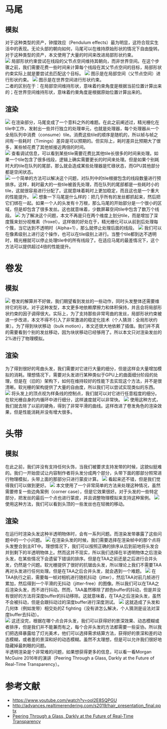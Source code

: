 # 马尾
## 模拟
对于这种类型的资产，钟摆效应（Pendulum effects）最为明显，这符合现实生活中的表现。无论头部的朝向如何，马尾可以在维持原始形状的情况下自由旋转。对于这种类型的资产，本文使用了大量的时间来改进局部形状约束。   
![](Pic/LocalShape.png)
局部形状约束尝试在线段的父节点空间维持其朝向，而非世界空间。在这个步骤之前，我们需要花费一些时间来计算每个线段在其父节点空间的目标，局部形状约束实际上就是要尝试去匹配这个目标。
![](Pic/ShapeLocal.gif)
图示是在局部空间（父节点空间）进行形状约束。
![](Pic/ShapeGlobal.gif)
图示是在世界空间进行形状约束。   
二者的区别在于：在局部空间维持形状，意味着约束角度是根据当前位置计算出来的；在世界空间维持形状，意味着约束角度是根据原始位置计算出来的。
## 渲染
![](Pic/Processors.png)
在渲染部分，马尾变成了一个意料之外的难题。在此之前阐述过，精光栅化在tile中工作，发射出一些并行独立的处理单元，也就是处理器，每个处理器从一个全局队列中消费（consume）tile。消费这些tile的顺序是随机的，所以帧与帧之间有一些耗时（Timings）差异是可以预期的。但实际上，耗时差异比预期大了很多，某些帧花费了其他帧接近两倍的时间。   
![](Pic/DebugData.png)
查看调试信息，可以看到某些tile需要花费比其他tile长很多的时间来处理。如果一个tile包含了很多线段，逻辑上确实需要更长的时间来处理。但是如果个别耗时大的tile在队列的尾部，那么就会造成某些处理器是忙碌状态，而GPU其他部分都是空闲状态。   
![](Pic/Presort.png)
一个简单的方法可以解决这个问题，对队列中的tile根据包含的线段数量进行预排序。这样，耗时最大的一些tile被首先处理，而在队列的尾部都是一些耗时小的tile，这就很容易进行分配了。这就意味着耗时上更加稳定，而且这也是一个重大的性能提升。
![](Pic/Grab.png)
想象一下马尾是什么样的：把几乎所有的发丝都抓起来，然后把它们绑在一起。如果一个人的头发有十万根，那么马尾的开始部分是一个很小的区域，但是却包含了很多发丝。这也就意味着，少数屏幕空间tile中包含了数万个线段。
![](Pic/Bin.png)
为了解决这个问题，本文不再是只在两个维度上划分tile，而是增加了深度簇来划分视椎素（froxel）。这样做的好处在于，精光栅化可以从前到后处理每个簇，当它达到不透明时（Alpha=1），那么就停止处理后面的线段。
![](Pic/Opacity.png)
我们可以在像素级别上进行这个操作，也可以在tile级别上进行。当整个tile都到达不透明时，精光栅就可以停止处理tile中的所有线段了。在适应马尾的最差情况下，这个方法可以提供超过4倍的性能提升。
# 卷发
## 模拟
![](Pic/BulkMotion.gif)
卷发的解算并不好做，我们期望看到发丝的一些动作，同时头发整体还需要维持它的形状。对于这种发型，本文更多地依赖摩擦力和体积保持，并且会将局部形状约束的因子调得很大。实际上，为了支持那些非常弯曲的发丝，局部形状约束被进一步改进，本文不得不引入了非常激进的稳定化技术（个人猜测：全局形状约束）。为了得到块状移动（bulk motion），本文还很大地依赖了插值。我们并不真的需要看到个别的发丝移动，因为块状移动已经够用了。所以本文只对渲染发丝的2%进行了物理模拟。
## 渲染
为了得到很好的弯曲头发，我们需要对它进行大量的细分，但是这样会大量增加模拟的消耗。理想情况下，需要对头发进行某种类似于GPU上的曲面细分阶段的处理，但是在（旧的）架构下，如何在维持较好的性能下去实现这个方法，并不是很清晰。软光栅的架构提供了大量的自由度，所以我们可以尝试实现类似的东西。   
![](Pic/Spline.png)
将头发上的顶点视为样条线的控制点，我们就可以对它进行任意程度的细分。在软光栅自身的内循环中进行细分，这样速度就可以非常快。
![](Pic/Curly.gif)
使用这种方式，我们就去除了以前的硬角，得到了非常平滑的曲线。这样改进了卷发角色的渲染效果，但是性能消耗并没有增大很多。
# 头带
## 模拟
在此之前，我们并没有支持任何头饰，当我们被要求支持发带的时候，这貌似挺难的。我们一开始尝试让内容制作者将头发分成两个部分，头带下面的那部分照常进行物理模拟，头带上面的那部分只进行蒙皮计算。
![](Pic/TwoParts.gif)
看起来还不错，但是我们觉得我们可以做到更好。
![](Pic/Skinned.png)
本文使用了一个非常简单的方法来处理这种情况，虽然需要修复一些边角案例（corner case），但是它效果很好。对于头发的一些特定部分，把发丝的最后一个点也进行蒙皮，并且调整物理模拟来支持这种案例。
![](Pic/Headband.gif)
使用这种方法，我们可以看到头顶的一些发丝也在轻微的移动。
## 渲染
在运行时渲染头发这种半透明物体时，会有一系列问题。而渲染发带暴露了这些问题中的一个小问题。
![](Pic/InjectPoint.png)
在渲染头发的时候，我们需要选择在渲染帧中的那个点将头发整合到主RT中。理想情况下，我们可以按照正确的排序从后到前地将头发合并到剩下的半透明物体上。然而这并不现实，所以我们选择在半透明物体之后渲染头发，在某些情况下会遗留下错误的排序。但是在TAA之前还是之后进行合并头发，仍然是个问题。软光栅提供了很好的抗锯齿头发，所以理论上我们不需要TAA再对头发进行任何处理。但是在TAA之后合并头发，就会遇到一个难题。
![](Pic/TAA.png)
在TAA执行之前，需要每一帧对相机进行随机抖动（jitter），然后TAA对前几帧进行累加，然后得到一个平滑的无抖动（jitter-free）的图像。所以我们可以在TAA之后渲染头发，而不进行抖动。然而，TAA虽然移除了颜色buffer的抖动，但是并没有很好的方法将深度buffer的抖动移除。这就意味着，在TAA之后渲染头发，虽然不会被抖动，但是会跟抖动过的深度buffer进行深度测试。
![](Pic/ZFighting.gif)
这就造成了头发和几何体（例如发带）相交处的Z fighting（没有讲怎么解决，个人猜测是设法对深度buffer去抖动）。   
![](Pic/Resolve.png)
这还没完，根据在哪个点合并头发，我们可以获得好的景深效果、动态模糊或者排序，但是我们并不能兼而有之，每个合并头发的方法都需要一些妥协。所以我们把选择暴露给了灯光美术，他们可以选择需求结算方法，获得好的景深和差的动态模糊，或者差的景深和好的动态模糊。虽然不太理想，但是可以允许我们很好地隐藏掉最刺眼的问题。   
半透明渲染是个非常难的问题，如果想获得更多的信息，可以看一看Morgan McGuire 2016年的演讲（Peering Through a Glass, Darkly at the Future of Real-Time Transparency）。

# 参考文献
* https://www.youtube.com/watch?v=ool2E8SQPGU
* http://advances.realtimerendering.com/s2019/hair_presentation_final.pptx
* [Peering Through a Glass, Darkly at the Future of Real-Time Transparency](https://casual-effects.com/research/McGuire2016Darkly/index.html)